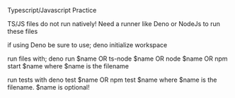 Typescript/Javascript Practice

TS/JS files do not run natively!
Need a runner like Deno or NodeJs to run these files

if using Deno be sure to use;
deno initialize workspace

run files with;
deno run $name
OR
ts-node $name
OR
node $name
OR
npm start $name
where $name is the filename

run tests with
deno test $name
OR
npm test $name
where $name is the filename. $name is optional!
